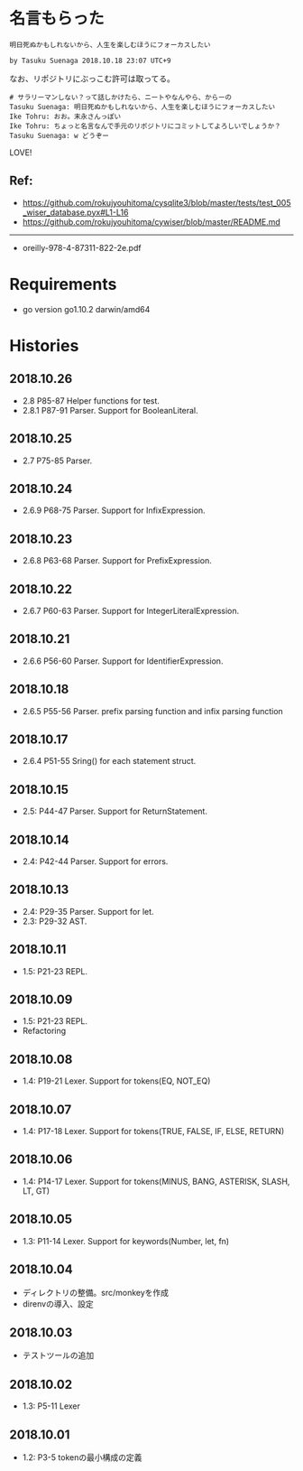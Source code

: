 # 名言もらった

```
明日死ぬかもしれないから、人生を楽しむほうにフォーカスしたい

by Tasuku Suenaga 2018.10.18 23:07 UTC+9
```

なお、リポジトリにぶっこむ許可は取ってる。

```
# サラリーマンしない？って話しかけたら、ニートやなんやら、からーの
Tasuku Suenaga: 明日死ぬかもしれないから、人生を楽しむほうにフォーカスしたい
Ike Tohru: おお。末永さんっぽい
Ike Tohru: ちょっと名言なんで手元のリポジトリにコミットしてよろしいでしょうか？
Tasuku Suenaga: w どうぞー
```

LOVE!

## Ref:

 - https://github.com/rokujyouhitoma/cysqlite3/blob/master/tests/test_005_wiser_database.pyx#L1-L16
 - https://github.com/rokujyouhitoma/cywiser/blob/master/README.md

----

 - oreilly-978-4-87311-822-2e.pdf

# Requirements
  
 - go version go1.10.2 darwin/amd64

# Histories

## 2018.10.26

 - 2.8 P85-87 Helper functions for test.
 - 2.8.1 P87-91 Parser. Support for BooleanLiteral.

## 2018.10.25

 - 2.7 P75-85 Parser.

## 2018.10.24

 - 2.6.9 P68-75 Parser. Support for InfixExpression. 

## 2018.10.23

 - 2.6.8 P63-68 Parser. Support for PrefixExpression.

## 2018.10.22

 - 2.6.7 P60-63 Parser. Support for IntegerLiteralExpression.

## 2018.10.21

 - 2.6.6 P56-60 Parser. Support for IdentifierExpression.

## 2018.10.18

 - 2.6.5 P55-56 Parser. prefix parsing function and infix parsing function

## 2018.10.17

 - 2.6.4 P51-55 Sring() for each statement struct.

## 2018.10.15

 - 2.5: P44-47 Parser. Support for ReturnStatement.

## 2018.10.14

 - 2.4: P42-44 Parser. Support for errors.

## 2018.10.13

 - 2.4: P29-35 Parser. Support for let.
 - 2.3: P29-32 AST.

## 2018.10.11

 - 1.5: P21-23 REPL.

## 2018.10.09

 - 1.5: P21-23 REPL.
 - Refactoring

## 2018.10.08

 - 1.4: P19-21 Lexer. Support for tokens(EQ, NOT_EQ)

## 2018.10.07

 - 1.4: P17-18 Lexer. Support for tokens(TRUE, FALSE, IF, ELSE, RETURN)

## 2018.10.06

 - 1.4: P14-17 Lexer. Support for tokens(MINUS, BANG, ASTERISK, SLASH, LT, GT)

## 2018.10.05

 - 1.3: P11-14 Lexer. Support for keywords(Number, let, fn)

## 2018.10.04

 - ディレクトリの整備。src/monkeyを作成
 - direnvの導入、設定

## 2018.10.03

 - テストツールの追加

## 2018.10.02

 - 1.3: P5-11 Lexer

## 2018.10.01

 - 1.2: P3-5 tokenの最小構成の定義
 